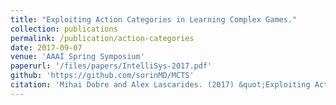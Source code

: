 ```yaml
---
title: "Exploiting Action Categories in Learning Complex Games."
collection: publications
permalink: /publication/action-categories
date: 2017-09-07
venue: 'AAAI Spring Symposium'
paperurl: '/files/papers/IntelliSys-2017.pdf'
github: 'https://github.com/sorinMD/MCTS'
citation: 'Mihai Dobre and Alex Lascarides. (2017) &quot;Exploiting Action Categories in Learning Complex Games.&quot; <i>IEEE SAI Intelligent Systems Conference (IntelliSys)</i>, London, UK'
---
```

